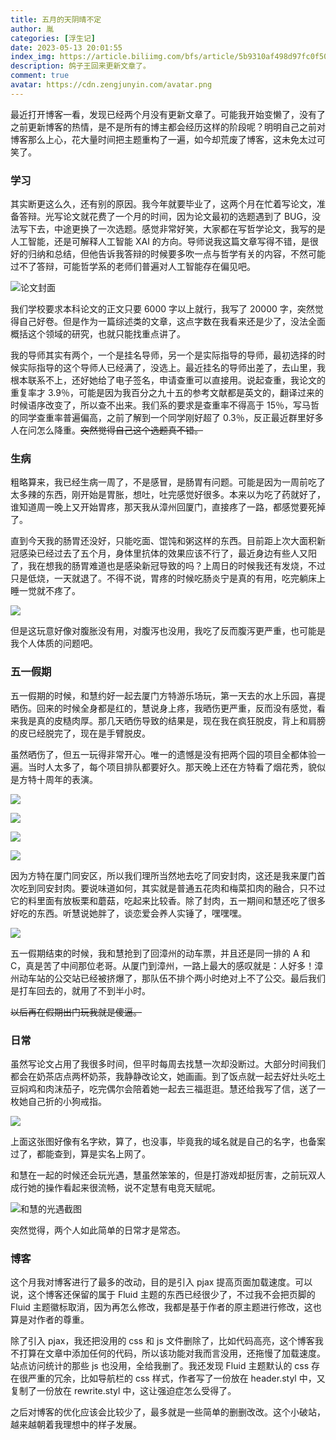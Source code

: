 ```yaml
---
title: 五月的天阴晴不定
author: 胤
categories: [浮生记]
date: 2023-05-13 20:01:55
index_img: https://article.biliimg.com/bfs/article/5b9310af498d97fc0f505a60bee0c4ac9160d090.jpg@500w.webp
description: 鸽子王回来更新文章了。
comment: true
avatar: https://cdn.zengjunyin.com/avatar.png
---
```


最近打开博客一看，发现已经两个月没有更新文章了。可能我开始变懒了，没有了之前更新博客的热情，是不是所有的博主都会经历这样的阶段呢？明明自己之前对博客那么上心，花大量时间把主题重构了一遍，如今却荒废了博客，这未免太过可笑了。

### 学习

其实断更这么久，还有别的原因。我今年就要毕业了，这两个月在忙着写论文，准备答辩。光写论文就花费了一个月的时间，因为论文最初的选题遇到了 BUG，没法写下去，中途更换了一次选题。感觉非常好笑，大家都在写哲学论文，我写的是人工智能，还是可解释人工智能 XAI 的方向。导师说我这篇文章写得不错，是很好的归纳和总结，但他告诉我答辩的时候要多吹一点与哲学有关的内容，不然可能过不了答辩，可能哲学系的老师们普遍对人工智能存在偏见吧。

![论文封面](https://article.biliimg.com/bfs/article/4d09eada18e025d993bedff1fe0008c92b4b7f00.png@800w_400h_1c.webp)

我们学校要求本科论文的正文只要 6000 字以上就行，我写了 20000 字，突然觉得自己好卷。但是作为一篇综述类的文章，这点字数在我看来还是少了，没法全面概括这个领域的研究，也就只能找重点讲了。

我的导师其实有两个，一个是挂名导师，另一个是实际指导的导师，最初选择的时候实际指导的这个导师人已经满了，没选上。最近挂名的导师出差了，去山里，我根本联系不上，还好她给了电子签名，申请查重可以直接用。说起查重，我论文的重复率才 3.9％，可能是因为我百分之九十五的参考文献都是英文的，翻译过来的时候语序改变了，所以查不出来。我们系的要求是查重率不得高于 15％，写马哲的同学查重率普遍偏高，之前了解到一个同学刚好超了 0.3％，反正最近群里好多人在问怎么降重。~~突然觉得自己这个选题真不错。~~

### 生病

粗略算来，我已经生病一周了，不是感冒，是肠胃有问题。可能是因为一周前吃了太多辣的东西，刚开始是胃胀，想吐，吐完感觉好很多。本来以为吃了药就好了，谁知道周一晚上又开始胃疼，那天我从漳州回厦门，直接疼了一路，都感觉要死掉了。

直到今天我的肠胃还没好，只能吃面、馄饨和粥这样的东西。目前距上次大面积新冠感染已经过去了五个月，身体里抗体的效果应该不行了，最近身边有些人又阳了，我在想我的肠胃难道也是感染新冠导致的吗？上周日的时候我还有发烧，不过只是低烧，一天就退了。不得不说，胃疼的时候吃肠炎宁是真的有用，吃完躺床上睡一觉就不疼了。

![](https://article.biliimg.com/bfs/article/4266060f6ea36d74e56d34d42b9b0a4aa42c09e4.jpg@800w_400h_1c.webp)

但是这玩意好像对腹胀没有用，对腹泻也没用，我吃了反而腹泻更严重，也可能是我个人体质的问题吧。

### 五一假期

五一假期的时候，和慧约好一起去厦门方特游乐场玩，第一天去的水上乐园，喜提晒伤。回来的时候全身都是红的，慧说身上疼，我晒伤更严重，反而没有感觉，看来我是真的皮糙肉厚。那几天晒伤导致的结果是，现在我在疯狂脱皮，背上和肩膀的皮已经脱完了，现在是手臂脱皮。

虽然晒伤了，但五一玩得非常开心。唯一的遗憾是没有把两个园的项目全都体验一遍。当时人太多了，每个项目排队都要好久。那天晚上还在方特看了烟花秀，貌似是方特十周年的表演。

![](https://article.biliimg.com/bfs/article/862883a9efd72657b77563b16c2b7a93ec855702.jpg@800w_400h_1c.webp)

![](https://article.biliimg.com/bfs/article/7ebd6eaa9cf50599b6cbfae2788b01a680592808.jpg@800w_400h_1c.webp)

![](https://article.biliimg.com/bfs/article/71225babd1729d0b7f54e46e910c2553248b208a.jpg@800w_400h_1c.webp)

![](https://article.biliimg.com/bfs/article/7487ae3743195c7992af879176709f79f241e4d2.jpg@800w_400h_1c.webp)

因为方特在厦门同安区，所以我们理所当然地去吃了同安封肉，这还是我来厦门首次吃到同安封肉。要说味道如何，其实就是普通五花肉和梅菜扣肉的融合，只不过它的料里面有放板栗和蘑菇，吃起来比较香。除了封肉，五一期间和慧还吃了很多好吃的东西。听慧说她胖了，谈恋爱会养人实锤了，嘿嘿嘿。

![](https://article.biliimg.com/bfs/article/8ed5670d0564c7c47d2d9108ca7747adcad0b3e8.jpg@800w_400h_1c.webp)

五一假期结束的时候，我和慧抢到了回漳州的动车票，并且还是同一排的 A 和 C，真是苦了中间那位老哥。从厦门到漳州，一路上最大的感叹就是：人好多！漳州动车站的公交站已经被挤爆了，那队伍不排个两小时绝对上不了公交。最后我们是打车回去的，就用了不到半小时。

~~以后再在假期出门玩我就是傻逼。~~

### 日常

虽然写论文占用了我很多时间，但平时每周去找慧一次却没断过。大部分时间我们都会在奶茶店点两杯奶茶，我静静改论文，她画画。到了饭点就一起去好灶头吃土豆焖鸡和肉沫茄子，吃完偶尔会陪着她一起去三福逛逛。慧还给我写了信，送了一枚她自己折的小狗戒指。

![](https://article.biliimg.com/bfs/article/2fdf17a39ca11aad39143b9bca5f1bff20b1411d.jpg@800w_400h_1c.webp)

上面这张图好像有名字欸，算了，也没事，毕竟我的域名就是自己的名字，也备案过了，都能查到，算是实名上网了。

和慧在一起的时候还会玩光遇，慧虽然笨笨的，但是打游戏却挺厉害，之前玩双人成行她的操作看起来很流畅，说不定慧有电竞天赋呢。

![和慧的光遇截图](https://article.biliimg.com/bfs/article/21ba70f5c4106126ccf70d1d08be9dfbdd2d797e.jpg@800w_400h_1c.webp)

突然觉得，两个人如此简单的日常才是常态。

### 博客

这个月我对博客进行了最多的改动，目的是引入 pjax 提高页面加载速度。可以说，这个博客还保留的属于 Fluid 主题的东西已经很少了，不过我不会把页脚的 Fluid 主题徽标取消，因为再怎么修改，我都是基于作者的原主题进行修改，这也算是对作者的尊重。

除了引入 pjax，我还把没用的 css 和 js 文件删除了，比如代码高亮，这个博客我不打算在文章中添加任何的代码，所以该功能对我而言没用，还拖慢了加载速度。站点访问统计的那些 js 也没用，全给我删了。我还发现 Fluid 主题默认的 css 存在很严重的冗余，比如导航栏的 css 样式，作者写了一份放在 header.styl 中，又复制了一份放在 rewrite.styl 中，这让强迫症怎么受得了。

之后对博客的优化应该会比较少了，最多就是一些简单的删删改改。这个小破站，越来越朝着我理想中的样子发展。